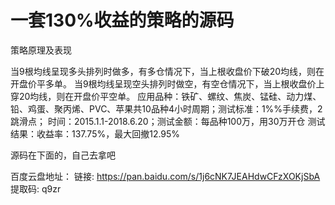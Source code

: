 # 一套130%收益的策略的源码

策略原理及表现

当9根均线呈现多头排列时做多，有多仓情况下，当上根收盘价下破20均线，则在开盘价平多单。
当9根均线呈现空头排列时做空，有空仓情况下，当上根收盘价上穿20均线，则在开盘价平空单。
应用品种：铁矿、螺纹、焦炭、锰硅、动力煤、铅、鸡蛋、聚丙烯、PVC、苹果共10品种4小时周期；测试标准：1%%手续费，2跳滑点；
时间：2015.1.1-2018.6.20；测试金额：每品种100万，用30万开仓
测试结果：收益率：137.75%，最大回撤12.95%


 


源码在下面的，自己去拿吧


百度云盘地址： 链接: https://pan.baidu.com/s/1j6cNK7JEAHdwCFzXOKjSbA
提取码: q9zr
